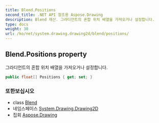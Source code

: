 ```yaml
---
title: Blend.Positions
second_title: .NET API 참조용 Aspose.Drawing
description: Blend 재산. 그라디언트의 혼합 위치 배열을 가져오거나 설정합니다.
type: docs
weight: 30
url: /ko/net/system.drawing.drawing2d/blend/positions/
---
```

## Blend.Positions property

그라디언트의 혼합 위치 배열을 가져오거나 설정합니다.

```csharp
public float[] Positions { get; set; }
```

### 또한보십시오

* class [Blend](../)
* 네임스페이스 [System.Drawing.Drawing2D](../../blend/)
* 집회 [Aspose.Drawing](../../../)


